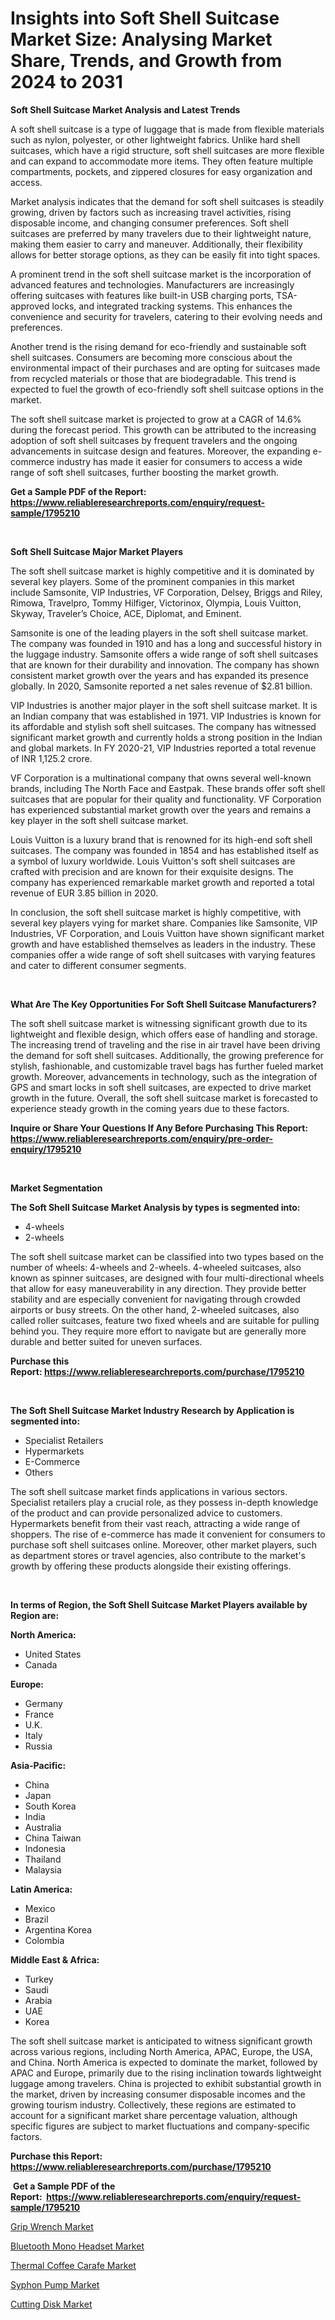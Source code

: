 <p><h1>Insights into Soft Shell Suitcase Market Size: Analysing Market Share, Trends, and Growth from 2024 to 2031</h1></p><p><strong>Soft Shell Suitcase Market Analysis and Latest Trends</strong></p>
<p><p>A soft shell suitcase is a type of luggage that is made from flexible materials such as nylon, polyester, or other lightweight fabrics. Unlike hard shell suitcases, which have a rigid structure, soft shell suitcases are more flexible and can expand to accommodate more items. They often feature multiple compartments, pockets, and zippered closures for easy organization and access.</p><p>Market analysis indicates that the demand for soft shell suitcases is steadily growing, driven by factors such as increasing travel activities, rising disposable income, and changing consumer preferences. Soft shell suitcases are preferred by many travelers due to their lightweight nature, making them easier to carry and maneuver. Additionally, their flexibility allows for better storage options, as they can be easily fit into tight spaces.</p><p>A prominent trend in the soft shell suitcase market is the incorporation of advanced features and technologies. Manufacturers are increasingly offering suitcases with features like built-in USB charging ports, TSA-approved locks, and integrated tracking systems. This enhances the convenience and security for travelers, catering to their evolving needs and preferences.</p><p>Another trend is the rising demand for eco-friendly and sustainable soft shell suitcases. Consumers are becoming more conscious about the environmental impact of their purchases and are opting for suitcases made from recycled materials or those that are biodegradable. This trend is expected to fuel the growth of eco-friendly soft shell suitcase options in the market.</p><p>The soft shell suitcase market is projected to grow at a CAGR of 14.6% during the forecast period. This growth can be attributed to the increasing adoption of soft shell suitcases by frequent travelers and the ongoing advancements in suitcase design and features. Moreover, the expanding e-commerce industry has made it easier for consumers to access a wide range of soft shell suitcases, further boosting the market growth.</p></p>
<p><strong>Get a Sample PDF of the Report:&nbsp; <a href="https://www.reliableresearchreports.com/enquiry/request-sample/1795210">https://www.reliableresearchreports.com/enquiry/request-sample/1795210</a></strong></p>
<p>&nbsp;</p>
<p><strong>Soft Shell Suitcase Major Market Players</strong></p>
<p><p>The soft shell suitcase market is highly competitive and it is dominated by several key players. Some of the prominent companies in this market include Samsonite, VIP Industries, VF Corporation, Delsey, Briggs and Riley, Rimowa, Travelpro, Tommy Hilfiger, Victorinox, Olympia, Louis Vuitton, Skyway, Traveler’s Choice, ACE, Diplomat, and Eminent.</p><p>Samsonite is one of the leading players in the soft shell suitcase market. The company was founded in 1910 and has a long and successful history in the luggage industry. Samsonite offers a wide range of soft shell suitcases that are known for their durability and innovation. The company has shown consistent market growth over the years and has expanded its presence globally. In 2020, Samsonite reported a net sales revenue of $2.81 billion.</p><p>VIP Industries is another major player in the soft shell suitcase market. It is an Indian company that was established in 1971. VIP Industries is known for its affordable and stylish soft shell suitcases. The company has witnessed significant market growth and currently holds a strong position in the Indian and global markets. In FY 2020-21, VIP Industries reported a total revenue of INR 1,125.2 crore.</p><p>VF Corporation is a multinational company that owns several well-known brands, including The North Face and Eastpak. These brands offer soft shell suitcases that are popular for their quality and functionality. VF Corporation has experienced substantial market growth over the years and remains a key player in the soft shell suitcase market.</p><p>Louis Vuitton is a luxury brand that is renowned for its high-end soft shell suitcases. The company was founded in 1854 and has established itself as a symbol of luxury worldwide. Louis Vuitton's soft shell suitcases are crafted with precision and are known for their exquisite designs. The company has experienced remarkable market growth and reported a total revenue of EUR 3.85 billion in 2020.</p><p>In conclusion, the soft shell suitcase market is highly competitive, with several key players vying for market share. Companies like Samsonite, VIP Industries, VF Corporation, and Louis Vuitton have shown significant market growth and have established themselves as leaders in the industry. These companies offer a wide range of soft shell suitcases with varying features and cater to different consumer segments.</p></p>
<p>&nbsp;</p>
<p><strong>What Are The Key Opportunities For Soft Shell Suitcase Manufacturers?</strong></p>
<p><p>The soft shell suitcase market is witnessing significant growth due to its lightweight and flexible design, which offers ease of handling and storage. The increasing trend of traveling and the rise in air travel have been driving the demand for soft shell suitcases. Additionally, the growing preference for stylish, fashionable, and customizable travel bags has further fueled market growth. Moreover, advancements in technology, such as the integration of GPS and smart locks in soft shell suitcases, are expected to drive market growth in the future. Overall, the soft shell suitcase market is forecasted to experience steady growth in the coming years due to these factors.</p></p>
<p><strong>Inquire or Share Your Questions If Any Before Purchasing This Report: <a href="https://www.reliableresearchreports.com/enquiry/pre-order-enquiry/1795210">https://www.reliableresearchreports.com/enquiry/pre-order-enquiry/1795210</a></strong></p>
<p>&nbsp;</p>
<p><strong>Market Segmentation</strong></p>
<p><strong>The Soft Shell Suitcase Market Analysis by types is segmented into:</strong></p>
<p><ul><li>4-wheels</li><li>2-wheels</li></ul></p>
<p><p>The soft shell suitcase market can be classified into two types based on the number of wheels: 4-wheels and 2-wheels. 4-wheeled suitcases, also known as spinner suitcases, are designed with four multi-directional wheels that allow for easy maneuverability in any direction. They provide better stability and are especially convenient for navigating through crowded airports or busy streets. On the other hand, 2-wheeled suitcases, also called roller suitcases, feature two fixed wheels and are suitable for pulling behind you. They require more effort to navigate but are generally more durable and better suited for uneven surfaces.</p></p>
<p><strong>Purchase this Report:&nbsp;<a href="https://www.reliableresearchreports.com/purchase/1795210">https://www.reliableresearchreports.com/purchase/1795210</a></strong></p>
<p>&nbsp;</p>
<p><strong>The Soft Shell Suitcase Market Industry Research by Application is segmented into:</strong></p>
<p><ul><li>Specialist Retailers</li><li>Hypermarkets</li><li>E-Commerce</li><li>Others</li></ul></p>
<p><p>The soft shell suitcase market finds applications in various sectors. Specialist retailers play a crucial role, as they possess in-depth knowledge of the product and can provide personalized advice to customers. Hypermarkets benefit from their vast reach, attracting a wide range of shoppers. The rise of e-commerce has made it convenient for consumers to purchase soft shell suitcases online. Moreover, other market players, such as department stores or travel agencies, also contribute to the market's growth by offering these products alongside their existing offerings.</p></p>
<p>&nbsp;</p>
<p><strong>In terms of Region, the Soft Shell Suitcase Market Players available by Region are:</strong></p>
<p>
    <p> <strong> North America: </strong>
        <ul>
            <li>United States</li>
            <li>Canada</li>
        </ul>
        </p> 
    <p> <strong> Europe: </strong>
        <ul>
            <li>Germany</li>
            <li>France</li>
            <li>U.K.</li>
            <li>Italy</li>
            <li>Russia</li>
        </ul>
        </p> 
    <p> <strong> Asia-Pacific: </strong>
        <ul>
            <li>China</li>
            <li>Japan</li>
            <li>South Korea</li>
            <li>India</li>
            <li>Australia</li>
            <li>China Taiwan</li>
            <li>Indonesia</li>
            <li>Thailand</li>
            <li>Malaysia</li>
        </ul>
        </p> 
    <p> <strong> Latin America: </strong>
        <ul>
            <li>Mexico</li>
            <li>Brazil</li>
            <li>Argentina Korea</li>
            <li>Colombia</li>
        </ul>
        </p> 
    <p> <strong> Middle East & Africa: </strong>
        <ul>
            <li>Turkey</li>
            <li>Saudi</li>
            <li>Arabia</li>
            <li>UAE</li>
            <li>Korea</li>
        </ul>
    </p>
    </p>
<p><p>The soft shell suitcase market is anticipated to witness significant growth across various regions, including North America, APAC, Europe, the USA, and China. North America is expected to dominate the market, followed by APAC and Europe, primarily due to the rising inclination towards lightweight luggage among travelers. China is projected to exhibit substantial growth in the market, driven by increasing consumer disposable incomes and the growing tourism industry. Collectively, these regions are estimated to account for a significant market share percentage valuation, although specific figures are subject to market fluctuations and company-specific factors.</p></p>
<p><strong>Purchase this Report: <a href="https://www.reliableresearchreports.com/purchase/1795210">https://www.reliableresearchreports.com/purchase/1795210</a></strong></p>
<p>&nbsp;<strong>Get a Sample PDF of the Report:&nbsp;&nbsp;<a href="https://www.reliableresearchreports.com/enquiry/request-sample/1795210">https://www.reliableresearchreports.com/enquiry/request-sample/1795210</a></strong></p>
<p><strong></strong></p>
<p><p><a href="https://github.com/antony131rp/Market-Research-Report-List-1/blob/main/grip-wrench-market.md">Grip Wrench Market</a></p><p><a href="https://github.com/laholand/Market-Research-Report-List-1/blob/main/bluetooth-mono-headset-market.md">Bluetooth Mono Headset Market</a></p><p><a href="https://github.com/sougarounis/Market-Research-Report-List-1/blob/main/thermal-coffee-carafe-market.md">Thermal Coffee Carafe Market</a></p><p><a href="https://github.com/bracarafogo/Market-Research-Report-List-1/blob/main/syphon-pump-market.md">Syphon Pump Market</a></p><p><a href="https://github.com/mohamedbakry57/Market-Research-Report-List-1/blob/main/cutting-disk-market.md">Cutting Disk Market</a></p></p>